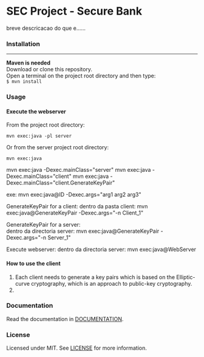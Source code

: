 SEC Project - Secure Bank
=================

breve descricacao do que e......
  
### Installation  
----------------  
**Maven is needed**  
Download or clone this repository.  
Open a terminal on the project root directory and then type:  
`$ mvn install`  

 
    
### Usage
#### Execute the webserver
From the project root directory:

```
mvn exec:java -pl server
```
Or from the server project root directory:
```
mvn exec:java
```

mvn exec:java -Dexec.mainClass="server"
mvn exec:java -Dexec.mainClass="client"
mvn exec:java -Dexec.mainClass="client.GenerateKeyPair"

exe: mvn exec:java@ID -Dexec.args="arg1 arg2 arg3"

GenerateKeyPair for a client:
	dentro da pasta client: mvn exec:java@GenerateKeyPair -Dexec.args="-n Client_1"

GenerateKeyPair for a server:	
	dentro da directoria server: mvn exec:java@GenerateKeyPair -Dexec.args="-n Server_1"
	
Execute webserver:
	dentro da directoria server: mvn exec:java@WebServer

#### How to use the client
1. Each client needs to generate a key pairs which is based on the Elliptic-curve cryptography, which is an approach to public-key cryptography.
2. 

### Documentation
Read the documentation in [DOCUMENTATION](DOCUMENTATION.md).  

### License  
Licensed under MIT. See [LICENSE](LICENSE) for more information. 